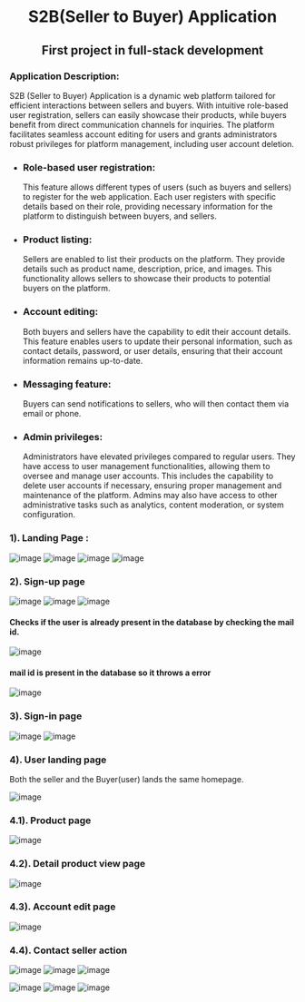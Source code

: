 <h1 align="center">S2B(Seller to Buyer) Application</h1>
<h2 align="center">First project in full-stack development</h2>

### Application Description:
S2B (Seller to Buyer) Application is a dynamic web platform tailored for efficient interactions between sellers and buyers. With intuitive role-based user registration, sellers can easily showcase their products, while buyers benefit from direct communication channels for inquiries. The platform facilitates seamless account editing for users and grants administrators robust privileges for platform management, including user account deletion.

<ul>
  <li>
    <h3>Role-based user registration:</h3> This feature allows different types of users (such as buyers and sellers) to register for the web application. Each user registers with specific details based on their role, providing necessary information for the platform to distinguish between buyers, and sellers.
  </li>
  <li>
    <h3>Product listing:</h3> Sellers are enabled to list their products on the platform. They provide details such as product name, description, price, and images. This functionality allows sellers to showcase their products to potential buyers on the platform.
  </li>
  <li>
    <h3>Account editing:</h3> Both buyers and sellers have the capability to edit their account details. This feature enables users to update their personal information, such as contact details, password, or user details, ensuring that their account information remains up-to-date.
  </li>
  <li>
    <h3>Messaging feature:</h3> Buyers can send notifications to sellers, who will then contact them via email or phone.
  </li>
  <li>
    <h3>Admin privileges:</h3> Administrators have elevated privileges compared to regular users. They have access to user management functionalities, allowing them to oversee and manage user accounts. This includes the capability to delete user accounts if necessary, ensuring proper management and maintenance of the platform. Admins may also have access to other administrative tasks such as analytics, content moderation, or system configuration.
  </li>
</ul>

<h3></h3>
<h4></h4>

<h3>1). Landing Page :</h3>

![image](https://github.com/Aravind6023/project-S2B/assets/135958235/f780d441-8db1-4c2d-a57f-32977d69aaf5)
![image](https://github.com/Aravind6023/project-S2B/assets/135958235/f4833a6c-da13-426d-a81a-8fae27662bd3)
![image](https://github.com/Aravind6023/project-S2B/assets/135958235/7e029ec9-597d-43ac-a928-7da27f3bf322)
![image](https://github.com/Aravind6023/project-S2B/assets/135958235/b7b93e57-6575-4e35-99d5-4302d67f8589)

<h3>2). Sign-up page</h3>

![image](https://github.com/Aravind6023/project-S2B/assets/135958235/4dc6d5d0-e765-41ae-a214-348c47fcf70b)
![image](https://github.com/Aravind6023/project-S2B/assets/135958235/e6ae260d-0dbc-4675-9683-67007d763480)
![image](https://github.com/Aravind6023/project-S2B/assets/135958235/a3bd6506-1914-4020-974d-4ac7a3838a4f)

<h4>Checks if the user is already present in the database by checking the mail id.</h4>

![image](https://github.com/Aravind6023/project-S2B/assets/135958235/4f810c80-b774-4f28-95e4-2d3ff02706f3)

<h4>mail id is present in the database so it throws a error</h4>

![image](https://github.com/Aravind6023/project-S2B/assets/135958235/a0176c53-fecc-49e5-ad9d-1f4db9779105)


<h3>3). Sign-in page</h3>

![image](https://github.com/Aravind6023/project-S2B/assets/135958235/956e07a5-f787-46d9-a180-da38fd83d458)
![image](https://github.com/Aravind6023/project-S2B/assets/135958235/110d8eb4-c984-43f7-bb27-ff9c7b700d1f)

<h3>4). User landing page</h3>
Both the seller and the Buyer(user) lands the same homepage.

![image](https://github.com/Aravind6023/project-S2B/assets/135958235/0d9d7187-73de-415d-a481-3c437723b053)

<h3>4.1). Product page</h3>

![image](https://github.com/Aravind6023/project-S2B/assets/135958235/121acca3-d68d-421a-8311-1ee8f5765f5f)

<h3>4.2). Detail product view page</h3>

![image](https://github.com/Aravind6023/project-S2B/assets/135958235/d78e5e25-9a3c-4361-a628-f3b5a1c16df2)

<h3>4.3). Account edit page</h3>

![image](https://github.com/Aravind6023/project-S2B/assets/135958235/8f96e020-9b11-40c4-968b-d3bf64c07f18)

<h3>4.4). Contact seller action</h3>

![image](https://github.com/Aravind6023/project-S2B/assets/135958235/30ab0ebc-da54-4b8b-9c41-d551360dd8e3)
![image](https://github.com/Aravind6023/project-S2B/assets/135958235/79ac0736-014a-477c-91d6-8d5ccc47e93d)
![image](https://github.com/Aravind6023/project-S2B/assets/135958235/b4f62d29-f085-4ca4-85a6-d448ad07a92e)

![image](https://github.com/Aravind6023/project-S2B/assets/135958235/82506242-2f19-43ee-929a-0e58f3b7567a)
![image](https://github.com/Aravind6023/project-S2B/assets/135958235/eabcf11b-a7e0-40cb-8bcb-ecf11ed0f57b)
![image](https://github.com/Aravind6023/project-S2B/assets/135958235/99313bb9-036b-4ec8-bfba-1041bef289bf)











